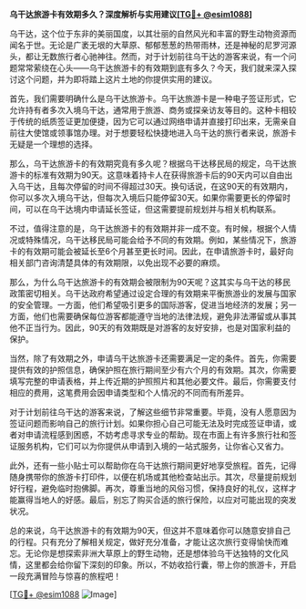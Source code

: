 **乌干达旅游卡有效期多久？深度解析与实用建议[[TG💪+ @esim1088](https://t.me/s/esim1088)]**

乌干达，这个位于东非的美丽国度，以其壮丽的自然风光和丰富的野生动物资源而闻名于世。无论是广袤无垠的大草原、郁郁葱葱的热带雨林，还是神秘的尼罗河源头，都让无数旅行者心驰神往。然而，对于计划前往乌干达的游客来说，有一个问题常常萦绕在心头——乌干达旅游卡的有效期到底有多久？今天，我们就来深入探讨这个问题，并为即将踏上这片土地的你提供实用的建议。

首先，我们需要明确什么是乌干达旅游卡。乌干达旅游卡是一种电子签证形式，它允许持有者多次入境乌干达，通常用于旅游、商务或探亲访友等目的。这种卡相较于传统的纸质签证更加便捷，因为它可以通过网络申请并直接打印出来，无需亲自前往大使馆或领事馆办理。对于想要轻松快捷地进入乌干达的旅行者来说，旅游卡无疑是一个理想的选择。

那么，乌干达旅游卡的有效期究竟有多久呢？根据乌干达移民局的规定，乌干达旅游卡的标准有效期为90天。这意味着持卡人在获得旅游卡后的90天内可以自由出入乌干达，且每次停留的时间不得超过30天。换句话说，在这90天的有效期内，你可以多次入境乌干达，但每次入境后只能停留30天。如果你需要更长的停留时间，可以在乌干达境内申请延长签证，但这需要提前规划并与相关机构联系。

不过，值得注意的是，乌干达旅游卡的有效期并非一成不变。有时候，根据个人情况或特殊情况，乌干达移民局可能会给予不同的有效期。例如，某些情况下，旅游卡的有效期可能会被延长至6个月甚至更长时间。因此，在申请旅游卡时，最好向相关部门咨询清楚具体的有效期限，以免出现不必要的麻烦。

那么，为什么乌干达旅游卡的有效期会被限制为90天呢？这其实与乌干达的移民政策密切相关。乌干达政府希望通过设定合理的有效期来平衡旅游业的发展与国家的安全管理。一方面，他们希望吸引更多的国际游客，促进当地经济的发展；另一方面，他们也需要确保每位游客都能遵守当地的法律法规，避免非法滞留或从事其他不正当行为。因此，90天的有效期既是对游客的友好安排，也是对国家利益的保护。

当然，除了有效期之外，申请乌干达旅游卡还需要满足一定的条件。首先，你需要提供有效的护照信息，确保护照在旅行期间至少有六个月的有效期。其次，你需要填写完整的申请表格，并上传近期的护照照片和其他必要文件。最后，你需要支付相应的费用，这笔费用会因申请类型和个人情况的不同而有所差异。

对于计划前往乌干达的游客来说，了解这些细节非常重要。毕竟，没有人愿意因为签证问题而影响自己的旅行计划。如果你担心自己可能无法及时完成签证申请，或者对申请流程感到困惑，不妨考虑寻求专业的帮助。现在市面上有许多旅行社和签证服务机构，它们可以为你提供从申请到入境的一站式服务，让你省心又省力。

此外，还有一些小贴士可以帮助你在乌干达旅行期间更好地享受旅程。首先，记得随身携带你的旅游卡打印件，以便在机场或其他检查站出示。其次，尽量提前规划好行程，避免临时抱佛脚。再次，尊重当地的风俗习惯，保持良好的礼仪，这样才能赢得当地人的好感。最后，别忘了购买合适的旅行保险，以应对可能出现的突发状况。

总的来说，乌干达旅游卡的有效期为90天，但这并不意味着你可以随意安排自己的行程。只有充分了解相关规定，做好充分准备，才能让这次旅行变得愉快而难忘。无论你是想探索非洲大草原上的野生动物，还是想体验乌干达独特的文化风情，这里都会给你留下深刻的印象。所以，不妨收拾行囊，带上你的旅游卡，开启一段充满冒险与惊喜的旅程吧！

[[TG💪+ @esim1088](https://t.me/s/esim1088) ![Image](https://i.postimg.cc/4NQfJmqS/Snipaste-2025-05-13-00-14-12.png)]